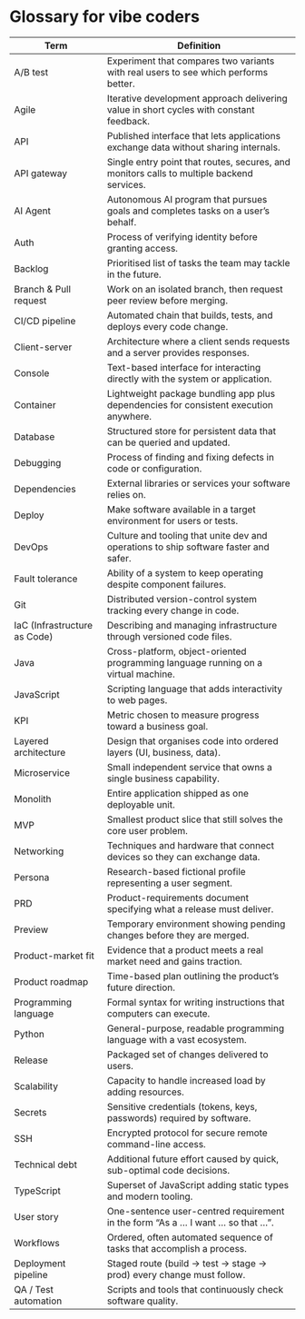 # Glossary for vibe coders


| **Term**               | **Definition**                                                                                       |
|------------------------|------------------------------------------------------------------------------------------------------|
| A/B test               | Experiment that compares two variants with real users to see which performs better.                  |
| Agile                  | Iterative development approach delivering value in short cycles with constant feedback.              |
| API                    | Published interface that lets applications exchange data without sharing internals.                  |
| API gateway            | Single entry point that routes, secures, and monitors calls to multiple backend services.            |
| AI Agent               | Autonomous AI program that pursues goals and completes tasks on a user’s behalf.                     |
| Auth                   | Process of verifying identity before granting access.                                               |
| Backlog                | Prioritised list of tasks the team may tackle in the future.                                        |
| Branch & Pull request  | Work on an isolated branch, then request peer review before merging.                                 |
| CI/CD pipeline         | Automated chain that builds, tests, and deploys every code change.                                   |
| Client-server          | Architecture where a client sends requests and a server provides responses.                         |
| Console                | Text-based interface for interacting directly with the system or application.                        |
| Container              | Lightweight package bundling app plus dependencies for consistent execution anywhere.                |
| Database               | Structured store for persistent data that can be queried and updated.                                |
| Debugging              | Process of finding and fixing defects in code or configuration.                                      |
| Dependencies           | External libraries or services your software relies on.                                              |
| Deploy                 | Make software available in a target environment for users or tests.                                  |
| DevOps                 | Culture and tooling that unite dev and operations to ship software faster and safer.                 |
| Fault tolerance        | Ability of a system to keep operating despite component failures.                                    |
| Git                    | Distributed version-control system tracking every change in code.                                     |
| IaC (Infrastructure as Code) | Describing and managing infrastructure through versioned code files.                       |
| Java                   | Cross-platform, object-oriented programming language running on a virtual machine.                   |
| JavaScript             | Scripting language that adds interactivity to web pages.                                             |
| KPI                    | Metric chosen to measure progress toward a business goal.                                            |
| Layered architecture   | Design that organises code into ordered layers (UI, business, data).                                 |
| Microservice           | Small independent service that owns a single business capability.                                    |
| Monolith               | Entire application shipped as one deployable unit.                                                  |
| MVP                    | Smallest product slice that still solves the core user problem.                                      |
| Networking             | Techniques and hardware that connect devices so they can exchange data.                              |
| Persona                | Research-based fictional profile representing a user segment.                                        |
| PRD                    | Product-requirements document specifying what a release must deliver.                                |
| Preview                | Temporary environment showing pending changes before they are merged.                                |
| Product-market fit     | Evidence that a product meets a real market need and gains traction.                                |
| Product roadmap        | Time-based plan outlining the product’s future direction.                                           |
| Programming language   | Formal syntax for writing instructions that computers can execute.                                   |
| Python                 | General-purpose, readable programming language with a vast ecosystem.                                |
| Release                | Packaged set of changes delivered to users.                                                          |
| Scalability            | Capacity to handle increased load by adding resources.                                               |
| Secrets                | Sensitive credentials (tokens, keys, passwords) required by software.                                 |
| SSH                    | Encrypted protocol for secure remote command-line access.                                            |
| Technical debt         | Additional future effort caused by quick, sub-optimal code decisions.                                |
| TypeScript             | Superset of JavaScript adding static types and modern tooling.                                       |
| User story             | One-sentence user-centred requirement in the form “As a … I want … so that …”.                      |
| Workflows              | Ordered, often automated sequence of tasks that accomplish a process.                                 |
| Deployment pipeline    | Staged route (build → test → stage → prod) every change must follow.                                 |
| QA / Test automation   | Scripts and tools that continuously check software quality.                                          |
